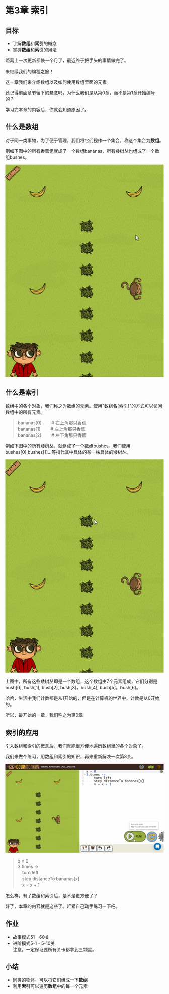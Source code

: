 # 第3章 索引
## 目标 ##
* 了解**数组**和**索引**的概念
* 掌握**数组**和**索引**的用法

距离上一次更新都快一个月了，最近终于把手头的事情做完了。<br>

来继续我们的编程之旅！<br>

这一章我们来介绍数组以及如何使用数组里面的元素。<br>

还记得前面章节留下的悬念吗，为什么我们是从第0章，而不是第1章开始编号的？<br>

学习完本章的内容后，你就会知道原因了。<br>

## 什么是数组 ##

对于同一类事物，为了便于管理，我们将它们视作一个集合，称这个集合为**数组**。<br>

例如下图中的所有香蕉组就成了一个数组bananas，所有矮树丛也组成了一个数组bushes。<br>

![bananas](https://github.com/icuic/cm/raw/master/image/5_indexing/bananas.gif "数组bananas")

## 什么是索引 ##

数组中的各个对象，我们称之为数组的元素。使用"数组名[索引]"的方式可以访问数组中的所有元素。<br>

> bananas[0] 　　# 右上角那只香蕉<br>
> bananas[1] 　　# 左上角那只香蕉<br>
> bananas[2] 　　# 左下角那只香蕉<br>

例如下图中的所有矮树丛，就组成了一个数组bushes。我们使用bushes[0],bushes[1]...等指代其中具体的某一株具体的矮树丛。<br>

![bushes](https://github.com/icuic/cm/raw/master/image/5_indexing/bushes.gif "数组bushes")

上图中，所有这些矮树丛即是一个数组，这个数组由7个元素组成，它们分别是bush[0], bush[1], bush[2], bush[3]，bush[4], bush[5]，bush[6]。<br>

哈哈，生活中我们计数都是从1开始的，但是在计算机的世界中，计数是从0开始的。<br>

所以，最开始的一章，我们称之为第0章。<br>

## 索引的应用 ##

引入数组和索引的概念后，我们就能很方便地遍历数组里的各个对象了。<br>

我们来做个练习，用数组和索引的知识，再来重新解决一次第8关。

![solution](https://github.com/icuic/cm/raw/master/image/5_indexing/solution.gif "使用数组和索引的知识解答第8关")

> x = 0 <br>
> 3.times -> <br>
>    　turn left <br>
>    　step distanceTo bananas[x] <br>
>    　x = x + 1 <br>

怎么样，有了数组和索引后，是不是更方便了？

好了，本章的内容就是这些了。赶紧自己动手练习一下吧。

## 作业 ##
* 故事模式51 - 60关
* 进阶模式5-1 - 5-10关
<br>注意，一定保证要所有关卡都拿到三颗星。<br>

## 小结 ##
* 同类的物体，可以将它们组成一下**数组**
* 利用**索引**可以遍历**数组**中的每一个元素
